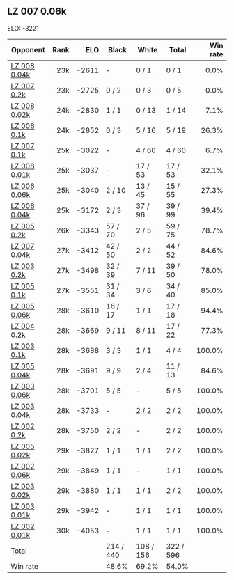 ## LZ 007 0.06k ##

ELO: -3221

Opponent | Rank | ELO | Black | White | Total | Win rate
---------|-----:|----:|-------|-------|-------|-------:
[LZ 008 0.04k](LZ%20008%200.04k.md) | 23k | -2611 | - | 0 / 1 | 0 / 1 | 0.0%
[LZ 007 0.2k](LZ%20007%200.2k.md) | 23k | -2725 | 0 / 2 | 0 / 3 | 0 / 5 | 0.0%
[LZ 008 0.02k](LZ%20008%200.02k.md) | 24k | -2830 | 1 / 1 | 0 / 13 | 1 / 14 | 7.1%
[LZ 006 0.1k](LZ%20006%200.1k.md) | 24k | -2852 | 0 / 3 | 5 / 16 | 5 / 19 | 26.3%
[LZ 007 0.1k](LZ%20007%200.1k.md) | 25k | -3022 | - | 4 / 60 | 4 / 60 | 6.7%
[LZ 008 0.01k](LZ%20008%200.01k.md) | 25k | -3037 | - | 17 / 53 | 17 / 53 | 32.1%
[LZ 006 0.06k](LZ%20006%200.06k.md) | 25k | -3040 | 2 / 10 | 13 / 45 | 15 / 55 | 27.3%
[LZ 006 0.04k](LZ%20006%200.04k.md) | 25k | -3172 | 2 / 3 | 37 / 96 | 39 / 99 | 39.4%
[LZ 005 0.2k](LZ%20005%200.2k.md) | 26k | -3343 | 57 / 70 | 2 / 5 | 59 / 75 | 78.7%
[LZ 007 0.04k](LZ%20007%200.04k.md) | 27k | -3412 | 42 / 50 | 2 / 2 | 44 / 52 | 84.6%
[LZ 003 0.2k](LZ%20003%200.2k.md) | 27k | -3498 | 32 / 39 | 7 / 11 | 39 / 50 | 78.0%
[LZ 005 0.1k](LZ%20005%200.1k.md) | 27k | -3551 | 31 / 34 | 3 / 6 | 34 / 40 | 85.0%
[LZ 005 0.06k](LZ%20005%200.06k.md) | 28k | -3610 | 16 / 17 | 1 / 1 | 17 / 18 | 94.4%
[LZ 004 0.2k](LZ%20004%200.2k.md) | 28k | -3669 | 9 / 11 | 8 / 11 | 17 / 22 | 77.3%
[LZ 003 0.1k](LZ%20003%200.1k.md) | 28k | -3688 | 3 / 3 | 1 / 1 | 4 / 4 | 100.0%
[LZ 005 0.04k](LZ%20005%200.04k.md) | 28k | -3691 | 9 / 9 | 2 / 4 | 11 / 13 | 84.6%
[LZ 003 0.06k](LZ%20003%200.06k.md) | 28k | -3701 | 5 / 5 | - | 5 / 5 | 100.0%
[LZ 003 0.04k](LZ%20003%200.04k.md) | 28k | -3733 | - | 2 / 2 | 2 / 2 | 100.0%
[LZ 002 0.2k](LZ%20002%200.2k.md) | 28k | -3750 | 2 / 2 | - | 2 / 2 | 100.0%
[LZ 005 0.02k](LZ%20005%200.02k.md) | 29k | -3827 | 1 / 1 | 1 / 1 | 2 / 2 | 100.0%
[LZ 002 0.06k](LZ%20002%200.06k.md) | 29k | -3849 | 1 / 1 | - | 1 / 1 | 100.0%
[LZ 003 0.02k](LZ%20003%200.02k.md) | 29k | -3880 | 1 / 1 | 1 / 1 | 2 / 2 | 100.0%
[LZ 003 0.01k](LZ%20003%200.01k.md) | 29k | -3942 | - | 1 / 1 | 1 / 1 | 100.0%
[LZ 002 0.01k](LZ%20002%200.01k.md) | 30k | -4053 | - | 1 / 1 | 1 / 1 | 100.0%
Total | | | 214 / 440 | 108 / 156 | 322 / 596 | 
Win rate| | | 48.6% | 69.2% | 54.0% | 
